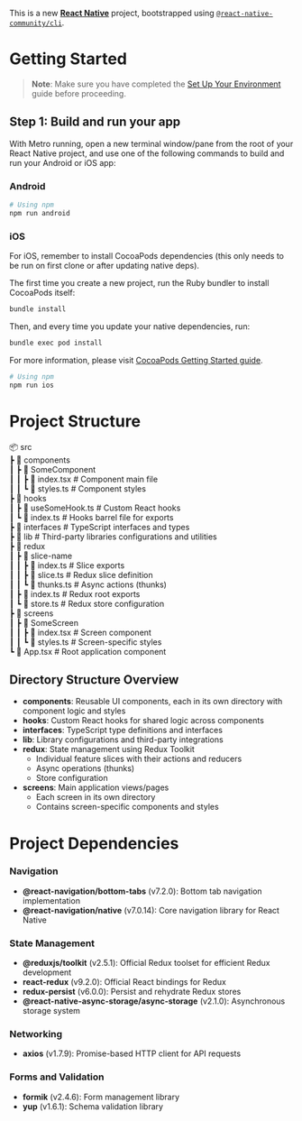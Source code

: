 This is a new [**React Native**](https://reactnative.dev) project, bootstrapped using [`@react-native-community/cli`](https://github.com/react-native-community/cli).

# Getting Started

> **Note**: Make sure you have completed the [Set Up Your Environment](https://reactnative.dev/docs/set-up-your-environment) guide before proceeding.

## Step 1: Build and run your app

With Metro running, open a new terminal window/pane from the root of your React Native project, and use one of the following commands to build and run your Android or iOS app:

### Android

```sh
# Using npm
npm run android
```

### iOS

For iOS, remember to install CocoaPods dependencies (this only needs to be run on first clone or after updating native deps).

The first time you create a new project, run the Ruby bundler to install CocoaPods itself:

```sh
bundle install
```

Then, and every time you update your native dependencies, run:

```sh
bundle exec pod install
```

For more information, please visit [CocoaPods Getting Started guide](https://guides.cocoapods.org/using/getting-started.html).

```sh
# Using npm
npm run ios
```

# Project Structure

📦 src  
┣ 📂 components  
┃ ┣ 📂 SomeComponent  
┃ ┃ ┣ 📜 index.tsx # Component main file  
┃ ┃ ┗ 📜 styles.ts # Component styles  
┣ 📂 hooks  
┃ ┣ 📜 useSomeHook.ts # Custom React hooks  
┃ ┗ 📜 index.ts # Hooks barrel file for exports  
┣ 📂 interfaces # TypeScript interfaces and types  
┣ 📂 lib # Third-party libraries configurations and utilities  
┣ 📂 redux  
┃ ┣ 📂 slice-name  
┃ ┃ ┣ 📜 index.ts # Slice exports  
┃ ┃ ┣ 📜 slice.ts # Redux slice definition  
┃ ┃ ┗ 📜 thunks.ts # Async actions (thunks)  
┃ ┣ 📜 index.ts # Redux root exports  
┃ ┗ 📜 store.ts # Redux store configuration  
┣ 📂 screens  
┃ ┣ 📂 SomeScreen  
┃ ┃ ┣ 📜 index.tsx # Screen component  
┃ ┃ ┗ 📜 styles.ts # Screen-specific styles  
┗ 📜 App.tsx # Root application component

## Directory Structure Overview

- **components**: Reusable UI components, each in its own directory with component logic and styles
- **hooks**: Custom React hooks for shared logic across components
- **interfaces**: TypeScript type definitions and interfaces
- **lib**: Library configurations and third-party integrations
- **redux**: State management using Redux Toolkit
  - Individual feature slices with their actions and reducers
  - Async operations (thunks)
  - Store configuration
- **screens**: Main application views/pages
  - Each screen in its own directory
  - Contains screen-specific components and styles

# Project Dependencies

### Navigation

- **@react-navigation/bottom-tabs** (v7.2.0): Bottom tab navigation implementation
- **@react-navigation/native** (v7.0.14): Core navigation library for React Native

### State Management

- **@reduxjs/toolkit** (v2.5.1): Official Redux toolset for efficient Redux development
- **react-redux** (v9.2.0): Official React bindings for Redux
- **redux-persist** (v6.0.0): Persist and rehydrate Redux stores
- **@react-native-async-storage/async-storage** (v2.1.0): Asynchronous storage system

### Networking

- **axios** (v1.7.9): Promise-based HTTP client for API requests

### Forms and Validation

- **formik** (v2.4.6): Form management library
- **yup** (v1.6.1): Schema validation library
